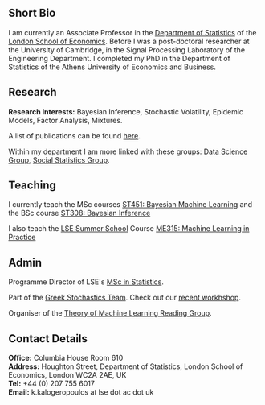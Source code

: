 <!---![LSE](lse-logo.jpg)--->

## Short Bio

I am currently an Associate Professor in the [Department of Statistics](http://www.lse.ac.uk/statistics) of the [London School of Economics](http://www.lse.ac.uk). Before I was a post-doctoral researcher at the University of Cambridge, in the Signal Processing Laboratory of the Engineering Department. I completed my PhD in the Department of Statistics of the Athens University of Economics and Business.

## Research

**Research Interests:** Bayesian Inference, Stochastic Volatility, Epidemic Models, Factor Analysis, Mixtures.

A list of publications can be found [here](http://www.lse.ac.uk).    

Within my department I am more linked with these groups: [Data Science Group](http://www.lse.ac.uk/Statistics/Research/Data-Science), [Social Statistics Group](http://www.lse.ac.uk/Statistics/Research/Social-Statistics).         

## Teaching 

I currently teach the MSc courses [ST451: Bayesian Machine Learning](http://www.lse.ac.uk/resources/calendar/courseGuides/ST/2019_ST451.htm?from_serp=1) and the BSc course [ST308: Bayesian Inference](http://www.lse.ac.uk/resources/calendar/courseGuides/ST/2019_ST308.htm?from_serp=1)

I also teach the [LSE Summer School](http://www.lse.ac.uk/Study-at-LSE/Summer-Schools/Summer-School) Course [ME315: Machine Learning in Practice](https://www.lse.ac.uk/study-at-lse/Summer-Schools/Summer-School/Courses/Secure/Research-Methods-Data-Science-and-Mathematics/ME315)

## Admin

Programme Director of LSE's [MSc in Statistics](http://www.lse.ac.uk/study-at-lse/Graduate/Degree-programmes-2020/MSc-Statistics).

Part of the [Greek Stochastics Team](http://www.stochastics.gr). Check out our [recent workhshop](http://www.stochastics.gr/meetings/lambda/index.html).

Organiser of the [Theory of Machine Learning Reading Group](https://kostaskalog.github.io/theoryML2019-20/).

## Contact Details 

**Office:** Columbia House Room 610 <br>
**Address:** Houghton Street, Department of Statistics, London School of Economics, London WC2A 2AE, UK <br>
**Tel:** +44 (0) 207 755 6017 <br>
**Email:** k.kalogeropoulos at lse dot ac dot uk<br>
